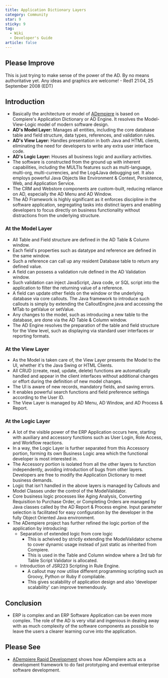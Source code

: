 ```yaml
---
title: Application Dictionary Layers
category: Community
star: 9
sticky: 9
tag:
  - Wiki
  - Developer's Guide
article: false
---
```


## Please Improve

This is just trying to make sense of the power of the AD. By no means authoritative yet. Any ideas and graphics are welcome! - Red1 21:04, 25 September 2008 (EDT)

## Introduction

- Basically the architecture or model of [ADempiere](https://wiki.adempiere.net/ADempiere) is based on Compiere's Application Dictionary or AD Engine. It resolves the Model-View-Logic model of modern software design.
- **AD's Model Layer:** Manages all entities, including the core database table and field structure, data types, references, and validation rules.
- **AD's View Layer:** Handles presentation in both Java and HTML clients, eliminating the need for developers to write any extra user interface code.
- **AD's Logic Layer:** Houses all business logic and auxiliary activities.
- The software is constructed from the ground up with inherent capabilities, including the MULTIs features such as multi-language, multi-org, multi-currencies, and the Log4Java debugging set. It also employs powerful Java Objects like Environment & Context, Persistence, Web, and Application Service.
- The CRM and Webstore components are custom-built, reducing reliance on AD, especially the AD Menu and AD Window.
- The AD Framework is highly significant as it enforces discipline in the software application, segregating tasks into distinct layers and enabling developers to focus directly on business functionality without distractions from the underlying structure.

### At the Model Layer

- All Table and Field structure are defined in the AD Table & Column window.
- Each field's properties such as datatype and reference are defined in the same window.
- Such a reference can call up any resident Database table to return any defined value.
- A field can possess a validation rule defined in the AD Validation window.
- Such validation can inject JavaScript, Java code, or SQL script into the application to filter the returning value of a reference.
- A field can update other fields on the window or the underlying database via core callouts. The Java framework to introduce such callouts is simply by extending the CalloutEngine.java and accessing the MTab to getValue or setValue.
- Any changes to the model, such as introducing a new table to the database, are done via the AD Table & Column window.
- The AD Engine resolves the preparation of the table and field structure for the View level, such as displaying via standard user interfaces or reporting formats.

### At the View Layer

- As the Model is taken care of, the View Layer presents the Model to the UI, whether it's the Java Swing or HTML Clients.
- All CRUD (create, read, update, delete) functions are automatically handled and appear in the client interfaces without additional changes or effort during the definition of new model changes.
- The UI is aware of new records, mandatory fields, and saving errors.
- It enables powerful search functions and field preference settings according to the User ID.
- The View Layer is managed by AD Menu, AD Window, and AD Process & Report.

### At the Logic Layer

- A lot of the visible power of the ERP Application occurs here, starting with auxiliary and accessory functions such as User Login, Role Access, and Workflow reactions.
- In a way, the Logic Layer is further separated from this Accessory portion, forming its own Business Logic area which the functional developer is most interested in.
- The Accessory portion is isolated from all the other layers to function independently, avoiding introduction of bugs from other layers. Developers are free to modify the Application Dictionary to meet business demands.
- Logic that isn't handled in the above layers is managed by Callouts and Model Classes under the control of the ModelValidator.
- Core business logic processes like Aging Analysis, Converting Requisition to Purchase Order, or Completing Orders are managed by Java classes called by the AD Report & Process engine. Input parameter selection is facilitated for easy configuration by the developer in the fully Object Oriented Java environment.
- The ADempiere project has further refined the logic portion of the application by introducing:
  - Separation of extended logic from core logic
     - This is acheived by strictly extending the ModelValidator scheme to cover dynamic usage instead of just static as inherited from Compiere.
     - This is used in the Table and Column window where a 3rd tab for Table Script Validator is allocated.
  - Introduction of JSR223 Scripting in Rule Engine.
     - A callout may now utilise different programming scripting such as Groovy, Python or Ruby if compliable.
     - This gives scalability of application design and also 'developer scalability' can improve tremendously.

## Conclusion

- ERP is complex and an ERP Software Application can be even more complex. The role of the AD is very vital and ingenious in dealing away with as much complexity of the software components as possible to leave the users a clearer learning curve into the application.

## Please See

- [ADempiere Rapid Development](./adempiere-rapid-development.md) shows how ADempiere acts as a development framework to do fast prototyping and eventual enterprise software development.
